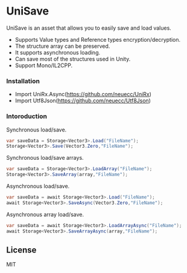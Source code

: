 # UniSave

UniSave is an asset that allows you to easily save and load values.

  - Supports Value types and Reference types encryption/decryption.
  - The structure array can be preserved.
  - It supports asynchronous loading.
  - Can save most of the structures used in Unity.
  - Support Mono/IL2CPP.

### Installation

   - Import UniRx.Async(https://github.com/neuecc/UniRx)
   - Import Utf8Json(https://github.com/neuecc/Utf8Json)

### Intoroduction

Synchronous load/save.
```cs
var saveData = Storage<Vector3>.Load("FileName");
Storage<Vector3>.Save(Vector3.Zero,"FileName");
```

Synchronous load/save arrays.
```cs
var saveData = Storage<Vector3>.LoadArray("FileName");
Storage<Vector3>.SaveArray(array,"FileName");
```

Asynchronous load/save.
```cs
var saveData = await Storage<Vector3>.Load("FileName");
await Storage<Vector3>.SaveAsync(Vector3.Zero,"FileName");
```

Asynchronous array load/save.
```cs
var saveData = await Storage<Vector3>.LoadArrayAsync("FileName");
await Storage<Vector3>.SaveArrayAsync(array,"FileName");
```

License
----

MIT